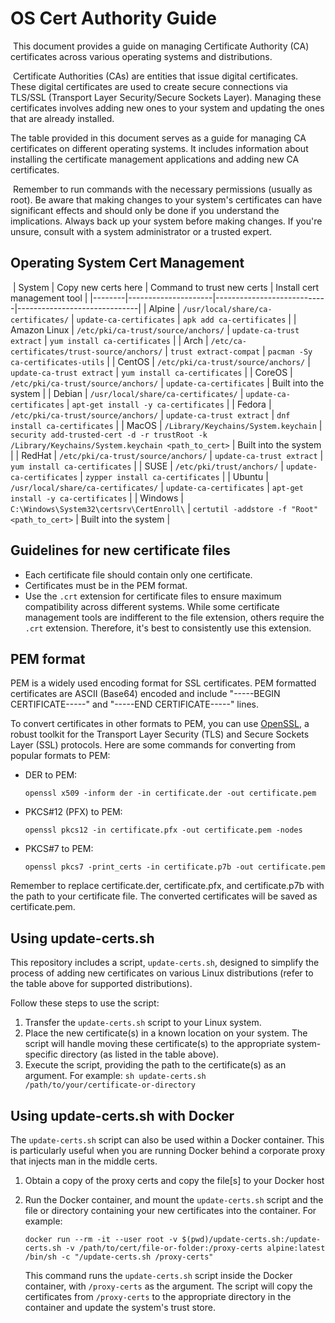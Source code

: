 # OS Cert Authority Guide
​
This document provides a guide on managing Certificate Authority (CA) certificates across various operating systems and distributions.

​
Certificate Authorities (CAs) are entities that issue digital certificates. These digital certificates are used to create secure connections via TLS/SSL (Transport Layer Security/Secure Sockets Layer). Managing these certificates involves adding new ones to your system and updating the ones that are already installed.
​

The table provided in this document serves as a guide for managing CA certificates on different operating systems. It includes information about installing the certificate management applications and adding new CA certificates.

​
Remember to run commands with the necessary permissions (usually as root). Be aware that making changes to your system's certificates can have significant effects and should only be done if you understand the implications. Always back up your system before making changes. If you're unsure, consult with a system administrator or a trusted expert.
​
​
## Operating System Cert Management
​
| System | Copy new certs here | Command to trust new certs | Install cert management tool |
|--------|---------------------|----------------------------|------------------------------|
| Alpine | `/usr/local/share/ca-certificates/` | `update-ca-certificates` | `apk add ca-certificates` |
| Amazon Linux | `/etc/pki/ca-trust/source/anchors/` | `update-ca-trust extract` | `yum install ca-certificates` |
| Arch | `/etc/ca-certificates/trust-source/anchors/` | `trust extract-compat` | `pacman -Sy ca-certificates-utils` |
| CentOS | `/etc/pki/ca-trust/source/anchors/` | `update-ca-trust extract` | `yum install ca-certificates` |
| CoreOS | `/etc/pki/ca-trust/source/anchors/` | `update-ca-certificates` | Built into the system |
| Debian | `/usr/local/share/ca-certificates/` | `update-ca-certificates` | `apt-get install -y ca-certificates` |
| Fedora | `/etc/pki/ca-trust/source/anchors/` | `update-ca-trust extract` | `dnf install ca-certificates` |
| MacOS | `/Library/Keychains/System.keychain` | `security add-trusted-cert -d -r trustRoot -k /Library/Keychains/System.keychain <path_to_cert>` | Built into the system |
| RedHat | `/etc/pki/ca-trust/source/anchors/` | `update-ca-trust extract` | `yum install ca-certificates` |
| SUSE | `/etc/pki/trust/anchors/` | `update-ca-certificates` | `zypper install ca-certificates` |
| Ubuntu | `/usr/local/share/ca-certificates/` | `update-ca-certificates` | `apt-get install -y ca-certificates` |
| Windows | `C:\Windows\System32\certsrv\CertEnroll\` | `certutil -addstore -f "Root" <path_to_cert>` | Built into the system |

## Guidelines for new certificate files

- Each certificate file should contain only one certificate.
- Certificates must be in the PEM format.
- Use the `.crt` extension for certificate files to ensure maximum compatibility across different systems. While some certificate management tools are indifferent to the file extension, others require the `.crt` extension. Therefore, it's best to consistently use this extension.

## PEM format

PEM is a widely used encoding format for SSL certificates. PEM formatted certificates are ASCII (Base64) encoded and include "-----BEGIN CERTIFICATE-----" and "-----END CERTIFICATE-----" lines.

To convert certificates in other formats to PEM, you can use [OpenSSL](https://www.openssl.org/), a robust toolkit for the Transport Layer Security (TLS) and Secure Sockets Layer (SSL) protocols. Here are some commands for converting from popular formats to PEM:

- DER to PEM:
    ```
    openssl x509 -inform der -in certificate.der -out certificate.pem
    ```

- PKCS#12 (PFX) to PEM:
    ```
    openssl pkcs12 -in certificate.pfx -out certificate.pem -nodes
    ```

- PKCS#7 to PEM:
    ```
    openssl pkcs7 -print_certs -in certificate.p7b -out certificate.pem
    ```

Remember to replace certificate.der, certificate.pfx, and certificate.p7b with the path to your certificate file. The converted certificates will be saved as certificate.pem.

## Using update-certs.sh

This repository includes a script, `update-certs.sh`, designed to simplify the process of adding new certificates on various Linux distributions (refer to the table above for supported distributions).

Follow these steps to use the script:

1. Transfer the `update-certs.sh` script to your Linux system.
2. Place the new certificate(s) in a known location on your system. The script will handle moving these certificate(s) to the appropriate system-specific directory (as listed in the table above).
3. Execute the script, providing the path to the certificate(s) as an argument. For example: `sh update-certs.sh /path/to/your/certificate-or-directory`

## Using update-certs.sh with Docker

The `update-certs.sh` script can also be used within a Docker container. This is particularly useful when you are running Docker behind a corporate proxy that injects man in the middle certs.

1. Obtain a copy of the proxy certs and copy the file[s] to your Docker host
1. Run the Docker container, and mount the `update-certs.sh` script and the file or directory containing your new certificates into the container. For example:

    ```shell
    docker run --rm -it --user root -v $(pwd)/update-certs.sh:/update-certs.sh -v /path/to/cert/file-or-folder:/proxy-certs alpine:latest /bin/sh -c "/update-certs.sh /proxy-certs"
    ```

    This command runs the `update-certs.sh` script inside the Docker container, with `/proxy-certs` as the argument. The script will copy the certificates from `/proxy-certs` to the appropriate directory in the container and update the system's trust store.
